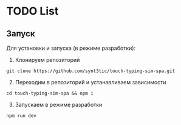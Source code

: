 # TODO List

## Запуск

Для установки и запуска (в режиме разработки):

1. Клонируем репозиторий

```
git clone https://github.com/synt3tic/touch-typing-sim-spa.git
```

2. Переходим в репозиторий и устанавливаем зависимости

```
cd touch-typing-sim-spa && npm i
```

3. Запускаем в режиме разработки

```
npm run dev
```
